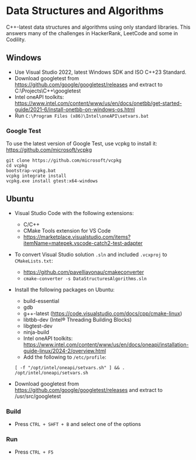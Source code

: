 # Data Structures and Algorithms

C++-latest data structures and algorithms using only standard libraries. This answers many of the challenges in HackerRank, LeetCode and some in Codility.

## Windows

- Use Visual Studio 2022, latest Windows SDK and ISO C++23 Standard.
- Download googletest from https://github.com/google/googletest/releases and extract to C:\Projects\C++\googletest
- Intel oneAPI toolkits: https://www.intel.com/content/www/us/en/docs/onetbb/get-started-guide/2021-6/install-onetbb-on-windows-os.html
- Run `C:\Program Files (x86)\Intel\oneAPI\setvars.bat`

### Google Test

To use the latest version of Google Test, use vcpkg to install it: https://github.com/microsoft/vcpkg

```
git clone https://github.com/microsoft/vcpkg
cd vcpkg
bootstrap-vcpkg.bat
vcpkg integrate install
vcpkg.exe install gtest:x64-windows
```

## Ubuntu

- Visual Studio Code with the following extensions:

  - C/C++
  - CMake Tools extension for VS Code
  - https://marketplace.visualstudio.com/items?itemName=matepek.vscode-catch2-test-adapter

- To convert Visual Studio solution `.sln` and included `.vcxproj` to `CMakeLists.txt`:

  - https://github.com/pavelliavonau/cmakeconverter
  - `cmake-converter -s DataStructuresAlgorithms.sln`

- Install the following packages on Ubuntu:

  - build-essential
  - gdb
  - g++-latest (https://code.visualstudio.com/docs/cpp/cmake-linux)
  - libtbb-dev (Intel® Threading Building Blocks)
  - libgtest-dev
  - ninja-build
  - Intel oneAPI toolkits: https://www.intel.com/content/www/us/en/docs/oneapi/installation-guide-linux/2024-2/overview.html
  - Add the following to `/etc/profile`:

  ```
  [ -f "/opt/intel/oneapi/setvars.sh" ] && . /opt/intel/oneapi/setvars.sh
  ```

- Download googletest from https://github.com/google/googletest/releases and extract to /usr/src/googletest

### Build

- Press `CTRL + SHFT + B` and select one of the options

### Run

- Press `CTRL + F5`
